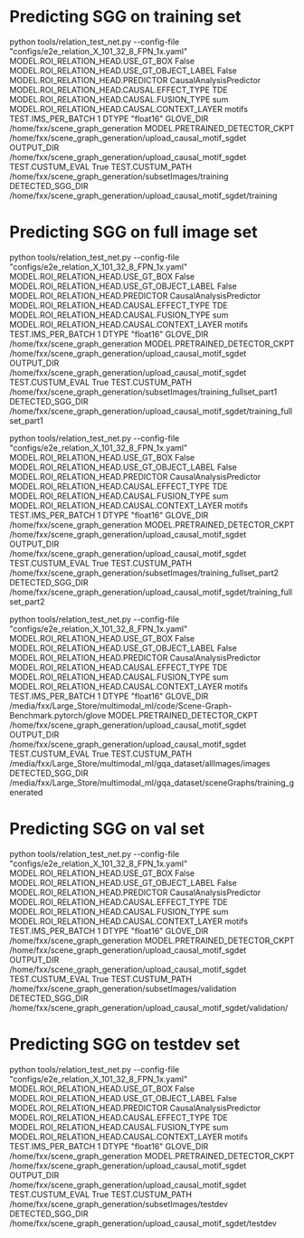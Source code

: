 # Predicting SGG on training set
python tools/relation_test_net.py --config-file "configs/e2e_relation_X_101_32_8_FPN_1x.yaml" MODEL.ROI_RELATION_HEAD.USE_GT_BOX False MODEL.ROI_RELATION_HEAD.USE_GT_OBJECT_LABEL False MODEL.ROI_RELATION_HEAD.PREDICTOR CausalAnalysisPredictor MODEL.ROI_RELATION_HEAD.CAUSAL.EFFECT_TYPE TDE MODEL.ROI_RELATION_HEAD.CAUSAL.FUSION_TYPE sum MODEL.ROI_RELATION_HEAD.CAUSAL.CONTEXT_LAYER motifs TEST.IMS_PER_BATCH 1 DTYPE "float16" GLOVE_DIR /home/fxx/scene_graph_generation MODEL.PRETRAINED_DETECTOR_CKPT /home/fxx/scene_graph_generation/upload_causal_motif_sgdet OUTPUT_DIR /home/fxx/scene_graph_generation/upload_causal_motif_sgdet TEST.CUSTUM_EVAL True TEST.CUSTUM_PATH /home/fxx/scene_graph_generation/subsetImages/training DETECTED_SGG_DIR /home/fxx/scene_graph_generation/upload_causal_motif_sgdet/training

# Predicting SGG on full image set
python tools/relation_test_net.py --config-file "configs/e2e_relation_X_101_32_8_FPN_1x.yaml" MODEL.ROI_RELATION_HEAD.USE_GT_BOX False MODEL.ROI_RELATION_HEAD.USE_GT_OBJECT_LABEL False MODEL.ROI_RELATION_HEAD.PREDICTOR CausalAnalysisPredictor MODEL.ROI_RELATION_HEAD.CAUSAL.EFFECT_TYPE TDE MODEL.ROI_RELATION_HEAD.CAUSAL.FUSION_TYPE sum MODEL.ROI_RELATION_HEAD.CAUSAL.CONTEXT_LAYER motifs TEST.IMS_PER_BATCH 1 DTYPE "float16" GLOVE_DIR /home/fxx/scene_graph_generation MODEL.PRETRAINED_DETECTOR_CKPT /home/fxx/scene_graph_generation/upload_causal_motif_sgdet OUTPUT_DIR /home/fxx/scene_graph_generation/upload_causal_motif_sgdet TEST.CUSTUM_EVAL True TEST.CUSTUM_PATH /home/fxx/scene_graph_generation/subsetImages/training_fullset_part1 DETECTED_SGG_DIR /home/fxx/scene_graph_generation/upload_causal_motif_sgdet/training_fullset_part1

python tools/relation_test_net.py --config-file "configs/e2e_relation_X_101_32_8_FPN_1x.yaml" MODEL.ROI_RELATION_HEAD.USE_GT_BOX False MODEL.ROI_RELATION_HEAD.USE_GT_OBJECT_LABEL False MODEL.ROI_RELATION_HEAD.PREDICTOR CausalAnalysisPredictor MODEL.ROI_RELATION_HEAD.CAUSAL.EFFECT_TYPE TDE MODEL.ROI_RELATION_HEAD.CAUSAL.FUSION_TYPE sum MODEL.ROI_RELATION_HEAD.CAUSAL.CONTEXT_LAYER motifs TEST.IMS_PER_BATCH 1 DTYPE "float16" GLOVE_DIR /home/fxx/scene_graph_generation MODEL.PRETRAINED_DETECTOR_CKPT /home/fxx/scene_graph_generation/upload_causal_motif_sgdet OUTPUT_DIR /home/fxx/scene_graph_generation/upload_causal_motif_sgdet TEST.CUSTUM_EVAL True TEST.CUSTUM_PATH /home/fxx/scene_graph_generation/subsetImages/training_fullset_part2 DETECTED_SGG_DIR /home/fxx/scene_graph_generation/upload_causal_motif_sgdet/training_fullset_part2

python tools/relation_test_net.py --config-file "configs/e2e_relation_X_101_32_8_FPN_1x.yaml" MODEL.ROI_RELATION_HEAD.USE_GT_BOX False MODEL.ROI_RELATION_HEAD.USE_GT_OBJECT_LABEL False MODEL.ROI_RELATION_HEAD.PREDICTOR CausalAnalysisPredictor MODEL.ROI_RELATION_HEAD.CAUSAL.EFFECT_TYPE TDE MODEL.ROI_RELATION_HEAD.CAUSAL.FUSION_TYPE sum MODEL.ROI_RELATION_HEAD.CAUSAL.CONTEXT_LAYER motifs TEST.IMS_PER_BATCH 1 DTYPE "float16" GLOVE_DIR /media/fxx/Large_Store/multimodal_ml/code/Scene-Graph-Benchmark.pytorch/glove MODEL.PRETRAINED_DETECTOR_CKPT /home/fxx/scene_graph_generation/upload_causal_motif_sgdet OUTPUT_DIR /home/fxx/scene_graph_generation/upload_causal_motif_sgdet TEST.CUSTUM_EVAL True TEST.CUSTUM_PATH /media/fxx/Large_Store/multimodal_ml/gqa_dataset/allImages/images DETECTED_SGG_DIR /media/fxx/Large_Store/multimodal_ml/gqa_dataset/sceneGraphs/training_generated

# Predicting SGG on val set
python tools/relation_test_net.py --config-file "configs/e2e_relation_X_101_32_8_FPN_1x.yaml" MODEL.ROI_RELATION_HEAD.USE_GT_BOX False MODEL.ROI_RELATION_HEAD.USE_GT_OBJECT_LABEL False MODEL.ROI_RELATION_HEAD.PREDICTOR CausalAnalysisPredictor MODEL.ROI_RELATION_HEAD.CAUSAL.EFFECT_TYPE TDE MODEL.ROI_RELATION_HEAD.CAUSAL.FUSION_TYPE sum MODEL.ROI_RELATION_HEAD.CAUSAL.CONTEXT_LAYER motifs TEST.IMS_PER_BATCH 1 DTYPE "float16" GLOVE_DIR /home/fxx/scene_graph_generation MODEL.PRETRAINED_DETECTOR_CKPT /home/fxx/scene_graph_generation/upload_causal_motif_sgdet OUTPUT_DIR /home/fxx/scene_graph_generation/upload_causal_motif_sgdet TEST.CUSTUM_EVAL True TEST.CUSTUM_PATH /home/fxx/scene_graph_generation/subsetImages/validation DETECTED_SGG_DIR /home/fxx/scene_graph_generation/upload_causal_motif_sgdet/validation/

# Predicting SGG on testdev set
python tools/relation_test_net.py --config-file "configs/e2e_relation_X_101_32_8_FPN_1x.yaml" MODEL.ROI_RELATION_HEAD.USE_GT_BOX False MODEL.ROI_RELATION_HEAD.USE_GT_OBJECT_LABEL False MODEL.ROI_RELATION_HEAD.PREDICTOR CausalAnalysisPredictor MODEL.ROI_RELATION_HEAD.CAUSAL.EFFECT_TYPE TDE MODEL.ROI_RELATION_HEAD.CAUSAL.FUSION_TYPE sum MODEL.ROI_RELATION_HEAD.CAUSAL.CONTEXT_LAYER motifs TEST.IMS_PER_BATCH 1 DTYPE "float16" GLOVE_DIR /home/fxx/scene_graph_generation MODEL.PRETRAINED_DETECTOR_CKPT /home/fxx/scene_graph_generation/upload_causal_motif_sgdet OUTPUT_DIR /home/fxx/scene_graph_generation/upload_causal_motif_sgdet TEST.CUSTUM_EVAL True TEST.CUSTUM_PATH /home/fxx/scene_graph_generation/subsetImages/testdev DETECTED_SGG_DIR /home/fxx/scene_graph_generation/upload_causal_motif_sgdet/testdev